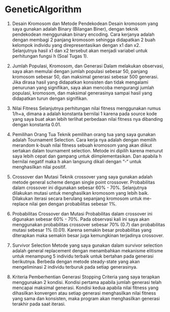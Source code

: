 # GeneticAlgorithm

1. Desain Kromosom dan Metode Pendekodean
Desain kromosom yang saya gunakan adalah Binary (Bilangan Biner), dengan teknik pendekodean menggunakan binary encoding. Cara kerjanya adalah dengan membagi 2 panjang kromosom sehingga didapatkan 2 buah kelompok individu yang direpresentasikan dengan x1 dan x2. Selanjutnya hasil x1 dan x2 tersebut akan menjadi variabel untuk perhitungan fungsi h (Soal Tugas 1).

2. Jumlah Populasi, Kromosom, dan Generasi
Dalam melakukan observasi, saya akan memulai dengan jumlah populasi sebesar 50, panjang kromosom sebesar 50, dan maksimal generasi sebesar 500 generasi. Jika dirasa hasil yang didapatkan konsisten dan tidak mengalami penurunan yang signifikan, saya akan mencoba mengurangi jumlah populasi, kromosom, dan maksimal generasinya sampai hasil yang didapatkan turun dengan signifikan.

3. Nilai Fitness
Selanjutnya perhitungan nilai fitness menggunakan rumus 1/h+a, dimana a adalah konstanta bernilai 1 karena pada source kode yang saya buat akan lebih terlihat perbedaan nilai fitness nya dibanding dengan konstanta 0.01.

4. Pemilihan Orang Tua
Teknik pemilihan orang tua yang saya gunakan adalah Tournament Selection. Cara kerja nya adalah dengan memilih merandom k-buah nilai fitness sebuah kromosom yang akan diikut sertakan dalam tournament selection. Metode ini dipilih karena menurut saya lebih cepat dan gampang untuk diimplementasikan. Dan apabila h bernilai negatif maka h akan langsung dikali dengan “-“ untuk menghasilkan nilai positif.

5. Crossover dan Mutasi
Teknik crossover yang saya gunakan adalah metode general scheme dengan single point crossover. Probabilitas dalam crossover ini digunakan sebesar 60% - 70%. Selanjutnya dilakukan mutasi untuk menghasilkan kromosom yang lebih baik. Dilakukan iterasi secara berulang sepanjang kromosom untuk me-replace nilai gen dengan probabilitas sebesar 1%.

6. Probabilitas Crossover dan Mutasi
Probabilitas dalam crossover ini digunakan sebesar 60% - 70%. Pada observasi kali ini saya akan menggunakan probabilitas crossover sebesar 70% (0.7) dan probabilitas mutasi sebesar 1% (0.01). Karena semakin besar probabilitas yang diterapkan maka semakin besar juga kemungkinan terjadinya crossover.

7. Survivor Selection
Metode yang saya gunakan dalam survivor selection adalah general replacement dengan menambahkan mekanisme elitisme untuk menampung 5 individu terbaik untuk bertahan pada
generasi berikutnya. Berbeda dengan metode steady-state yang akan mengeliminasi 2 individu terburuk pada setiap generasinya.

8. Kriteria Pemberhentian Generasi
Stopping Criteria yang saya terapkan menggunakan 2 kondisi. Kondisi pertama apabila jumlah generasi telah mencapai maksimal generasi. Kondisi kedua apabila nilai fitness yang
dihasilkan konvergen atau setiap generasi menghasilkan nilai fitness yang sama dan konsisten, maka program akan menghasilkan generasi terakhir pada saat iterasi.

